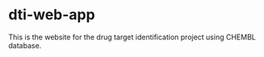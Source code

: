 # dti-web-app

This is the website for the drug target identification project using CHEMBL database.
